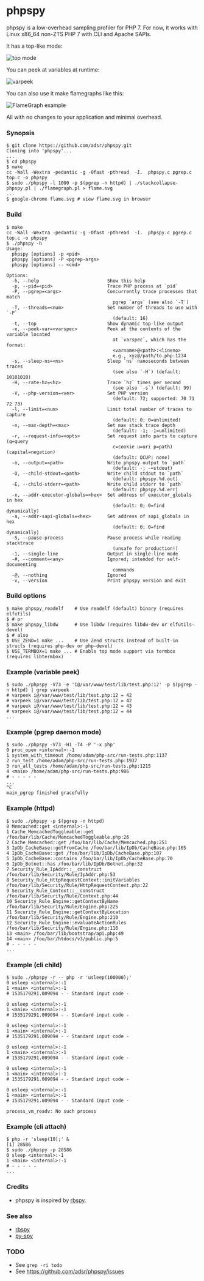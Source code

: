 # phpspy

phpspy is a low-overhead sampling profiler for PHP 7. For now, it works with
Linux x86_64 non-ZTS PHP 7 with CLI and Apache SAPIs.

It has a top-like mode:

![top mode](https://i.imgur.com/E8QTUfE.gif)

You can peek at variables at runtime:

![varpeek](https://i.imgur.com/HlpPd0x.gif)

You can also use it make flamegraphs like this:

![FlameGraph example](https://i.imgur.com/7DKdnmh.gif)

All with no changes to your application and minimal overhead.

### Synopsis

    $ git clone https://github.com/adsr/phpspy.git
    Cloning into 'phpspy'...
    ...
    $ cd phpspy
    $ make
    cc -Wall -Wextra -pedantic -g -Ofast -pthread  -I.  phpspy.c pgrep.c top.c -o phpspy
    $ sudo ./phpspy -l 1000 -p $(pgrep -n httpd) | ./stackcollapse-phpspy.pl | ./flamegraph.pl > flame.svg
    ...
    $ google-chrome flame.svg # view flame.svg in browser

### Build

    $ make
    cc -Wall -Wextra -pedantic -g -Ofast -pthread  -I.  phpspy.c pgrep.c top.c -o phpspy
    $ ./phpspy -h
    Usage:
      phpspy [options] -p <pid>
      phpspy [options] -P <pgrep-args>
      phpspy [options] -- <cmd>

    Options:
      -h, --help                         Show this help
      -p, --pid=<pid>                    Trace PHP process at `pid`
      -P, --pgrep=<args>                 Concurrently trace processes that match
                                           pgrep `args` (see also `-T`)
      -T, --threads=<num>                Set number of threads to use with `-P`
                                           (default: 16)
      -t, --top                          Show dynamic top-like output
      -e, --peek-var=<varspec>           Peek at the contents of the variable located
                                           at `varspec`, which has the format:
                                           <varname>@<path>:<lineno>
                                           e.g., xyz@/path/to.php:1234
      -s, --sleep-ns=<ns>                Sleep `ns` nanoseconds between traces
                                           (see also `-H`) (default: 10101010)
      -H, --rate-hz=<hz>                 Trace `hz` times per second
                                           (see also `-s`) (default: 99)
      -V, --php-version=<ver>            Set PHP version
                                           (default: 72; supported: 70 71 72 73)
      -l, --limit=<num>                  Limit total number of traces to capture
                                           (default: 0; 0=unlimited)
      -n, --max-depth=<max>              Set max stack trace depth
                                           (default: -1; -1=unlimited)
      -r, --request-info=<opts>          Set request info parts to capture (q=query
                                           c=cookie u=uri p=path) (capital=negation)
                                           (default: QCUP; none)
      -o, --output=<path>                Write phpspy output to `path`
                                           (default: -; -=stdout)
      -O, --child-stdout=<path>          Write child stdout to `path`
                                           (default: phpspy.%d.out)
      -E, --child-stderr=<path>          Write child stderr to `path`
                                           (default: phpspy.%d.err)
      -x, --addr-executor-globals=<hex>  Set address of executor_globals in hex
                                           (default: 0; 0=find dynamically)
      -a, --addr-sapi-globals=<hex>      Set address of sapi_globals in hex
                                           (default: 0; 0=find dynamically)
      -S, --pause-process                Pause process while reading stacktrace
                                           (unsafe for production!)
      -1, --single-line                  Output in single-line mode
      -#, --comment=<any>                Ignored; intended for self-documenting
                                           commands
      -@, --nothing                      Ignored
      -v, --version                      Print phpspy version and exit

### Build options

    $ make phpspy_readelf    # Use readelf (default) binary (requires elfutils)
    $ # or
    $ make phpspy_libdw      # Use libdw (requires libdw-dev or elfutils-devel)
    $ # also
    $ USE_ZEND=1 make ...    # Use Zend structs instead of built-in structs (requires php-dev or php-devel)
    $ USE_TERMBOX=1 make ... # Enable top mode support via termbox (requires libtermbox)

### Example (variable peek)

    $ sudo ./phpspy -V73 -e 'i@/var/www/test/lib/test.php:12' -p $(pgrep -n httpd) | grep varpeek
    # varpeek i@/var/www/test/lib/test.php:12 = 42
    # varpeek i@/var/www/test/lib/test.php:12 = 42
    # varpeek i@/var/www/test/lib/test.php:12 = 43
    # varpeek i@/var/www/test/lib/test.php:12 = 44
    ...

### Example (pgrep daemon mode)

    $ sudo ./phpspy -V73 -H1 -T4 -P '-x php'
    0 proc_open <internal>:-1
    1 system_with_timeout /home/adam/php-src/run-tests.php:1137
    2 run_test /home/adam/php-src/run-tests.php:1937
    3 run_all_tests /home/adam/php-src/run-tests.php:1215
    4 <main> /home/adam/php-src/run-tests.php:986
    # - - - - -
    ...
    ^C
    main_pgrep finished gracefully

### Example (httpd)

    $ sudo ./phpspy -p $(pgrep -n httpd)
    0 Memcached::get <internal>:-1
    1 Cache_MemcachedToggleable::get /foo/bar/lib/Cache/MemcachedToggleable.php:26
    2 Cache_Memcached::get /foo/bar/lib/Cache/Memcached.php:251
    3 IpDb_CacheBase::getFromCache /foo/bar/lib/IpDb/CacheBase.php:165
    4 IpDb_CacheBase::get /foo/bar/lib/IpDb/CacheBase.php:107
    5 IpDb_CacheBase::contains /foo/bar/lib/IpDb/CacheBase.php:70
    6 IpDb_Botnet::has /foo/bar/lib/IpDb/Botnet.php:32
    7 Security_Rule_IpAddr::__construct /foo/bar/lib/Security/Rule/IpAddr.php:53
    8 Security_Rule_HttpRequestContext::initVariables /foo/bar/lib/Security/Rule/HttpRequestContext.php:22
    9 Security_Rule_Context::__construct /foo/bar/lib/Security/Rule/Context.php:44
    10 Security_Rule_Engine::getContextByName /foo/bar/lib/Security/Rule/Engine.php:225
    11 Security_Rule_Engine::getContextByLocation /foo/bar/lib/Security/Rule/Engine.php:210
    12 Security_Rule_Engine::evaluateActionRules /foo/bar/lib/Security/Rule/Engine.php:116
    13 <main> /foo/bar/lib/bootstrap/api.php:49
    14 <main> /foo/bar/htdocs/v3/public.php:5
    # - - - - -
    ...

### Example (cli child)

    $ sudo ./phpspy -r -- php -r 'usleep(100000);'
    0 usleep <internal>:-1
    1 <main> <internal>:-1
    # 1535179291.009094 - - Standard input code -
    
    0 usleep <internal>:-1
    1 <main> <internal>:-1
    # 1535179291.009094 - - Standard input code -
    
    0 usleep <internal>:-1
    1 <main> <internal>:-1
    # 1535179291.009094 - - Standard input code -
    
    0 usleep <internal>:-1
    1 <main> <internal>:-1
    # 1535179291.009094 - - Standard input code -
    
    0 usleep <internal>:-1
    1 <main> <internal>:-1
    # 1535179291.009094 - - Standard input code -
    
    0 usleep <internal>:-1
    1 <main> <internal>:-1
    # 1535179291.009094 - - Standard input code -
    
    process_vm_readv: No such process

### Example (cli attach)

    $ php -r 'sleep(10);' &
    [1] 28586
    $ sudo ./phpspy -p 28586
    0 sleep <internal>:-1
    1 <main> <internal>:-1
    # - - - - -
    ...

### Credits

* phpspy is inspired by [rbspy][0].

### See also

* [rbspy][0]
* [py-spy][1]

### TODO

* See `grep -ri todo`
* See https://github.com/adsr/phpspy/issues

[0]: https://github.com/rbspy/rbspy
[1]: https://github.com/benfred/py-spy
